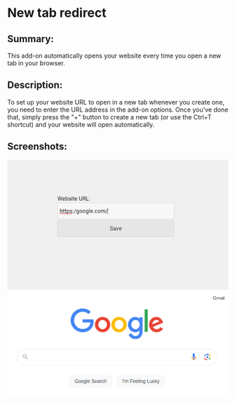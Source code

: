 <!-- New tab redirect readme v.1.0.2 -->

# New tab redirect
## Summary:  
This add-on automatically opens your website every time you open a new tab in your browser.  

## Description:
To set up your website URL to open in a new tab whenever you create one, you need to enter the URL address in the add-on options. Once you've done that, simply press the "+" button to create a new tab (or use the Ctrl+T shortcut) and your website will open automatically.  


## Screenshots:

![screenshot](screenshot.png)
![screenshot2](screenshot2.png)




